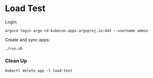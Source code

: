 # Load Test

Login:

```
argocd login argo-cd-kubecon.apps.argoproj.io:443 --username admin
```

Create and sync apps:

```
./run.sh
```

### Clean Up

```
kubectl delete app -l load-test
```